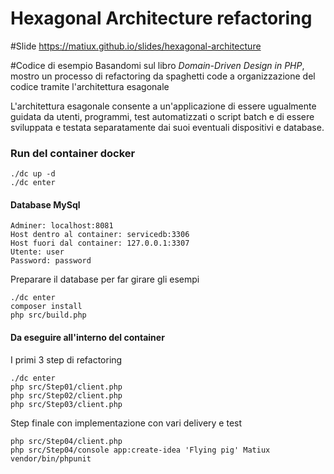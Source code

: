 Hexagonal Architecture refactoring
=====

#Slide
https://matiux.github.io/slides/hexagonal-architecture

#Codice di esempio
Basandomi sul libro *Domain-Driven Design in PHP*, mostro un processo di refactoring da spaghetti code a organizzazione del codice tramite l'architettura esagonale

L'architettura esagonale consente a un'applicazione di essere ugualmente guidata da utenti, programmi, test automatizzati o script batch e di essere sviluppata e testata separatamente dai suoi eventuali dispositivi e database.
### Run del container docker
```
./dc up -d
./dc enter
```

#### Database MySql
```
Adminer: localhost:8081
Host dentro al container: servicedb:3306
Host fuori dal container: 127.0.0.1:3307
Utente: user
Password: password
```
Preparare il database per far girare gli esempi
```
./dc enter
composer install
php src/build.php
```

#### Da eseguire all'interno del container

I primi 3 step di refactoring
```
./dc enter
php src/Step01/client.php
php src/Step02/client.php
php src/Step03/client.php
```
Step finale con implementazione con vari delivery e test
```
php src/Step04/client.php
php src/Step04/console app:create-idea 'Flying pig' Matiux
vendor/bin/phpunit
```
